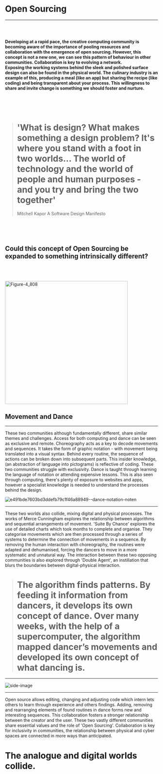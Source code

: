
<br />
<br />
<br />

# Open Sourcing
---------------------------------------------------------------------------------------

<br />
<br />


**Developing at a rapid pace, the creative computing community is becoming aware of the importance of pooling resources and collaboration with the emergence of open sourcing. However, this concept is not a new one, we can see this pattern of behaviour in other communities. Collaboration is key to evolving a network.
<br /> Exposing the working systems behind the sleek and polished surface design can also be found in the physical world. The culinary industry is an example of this, producing a meal (like an app) but sharing the recipe (like coding) and being transparent about your process. This willingness to share and invite change is something we should foster and nurture.**

<br />
<br />
<br />

> # 'What is design? What makes something a design problem? It's where you stand with a foot in two worlds... The world of technology and the world of people and human purposes - and you try and bring the two together' 
> Mitchell Kapor  A Software Design Manifesto




<br />
<br />
<br />

## Could this concept of Open Sourcing be expanded to something intrinsically different?

<br />
<br />
<br />

<img width="404" alt="Figure-4_808" src="https://user-images.githubusercontent.com/93981347/141178904-a83fe8b9-88ac-4a84-a066-a1dee49d0c12.png">

## Movement and Dance
-----------

These two communities although fundamentally different, share similar themes and challenges. Access for both computing and dance can be seen as exclusive and remote. Choreography acts as a key to decode movements and sequences. It takes the form of graphic notation - with movement being translated into a visual syntax. Behind every routine, the sequence of actions can be broken down into subsequent parts. This insider knowledge, (an abstraction of language into pictograms) is reflective of coding. These two communities struggle with exclusivity. Dance is taught through learning the language of notation or attending expensive lessons. This is also seen through computing, there's plenty of exposure to websites and apps, however a specialist knowledge is needed to understand the processes behind the design.

![e491bde7603bd3ddefb79c1f46a88949--dance-notation-noten](https://user-images.githubusercontent.com/93981347/140969190-3258f7e9-64c9-4397-809c-f495a250bdff.jpg)


>

---------------------------------------------------------------------------------------------

These two worlds also collide, mixing digital and physical processes. The works of Merce Cunningham explores the relationship between algorithms and sequential arrangements of movement. 'Suite By Chance' explores the use of detailed charts which took months to complete and organise. They categorise movements which are then processed through a series of systems to determine the connection of movements in a sequence. By removing the human interaction with choreography, the routines were adapted and dehumanised, forcing the dancers to move in a more systematic and unnatural way. The interaction between these two opposing communities is also explored through 'Double Agent', an instillation that blurs the boundaries between digital-physical interaction.

> # The algorithm finds patterns. By feeding it information from dancers, it develops its own concept of dance. Over many weeks, with the help of a supercomputer, the algorithm mapped dancer’s movements and developed its own concept of what dancing is.


----------------------------------------------------------------------------------------------





![side-image](https://user-images.githubusercontent.com/93981347/140969513-d1f62525-4cda-4700-8b1f-cb6cebfc7993.png)

-----------------------------------------------------------------------------------------------


Open source allows editing, changing and adjusting code which intern lets others to learn through experience and others findings.  Adding, removing and rearranging elements of found routines in dance forms new and interesting sequences. This collaboration fosters a stronger relationship between the creator and the user. These two vastly different communities share essential values and the role of 'Open Sourcing'. Collaboration is key for inclusivity in communities, the relationship between physical and cyber spaces are connected in more ways than anticipated. 


# The analogue and digital worlds collide.



